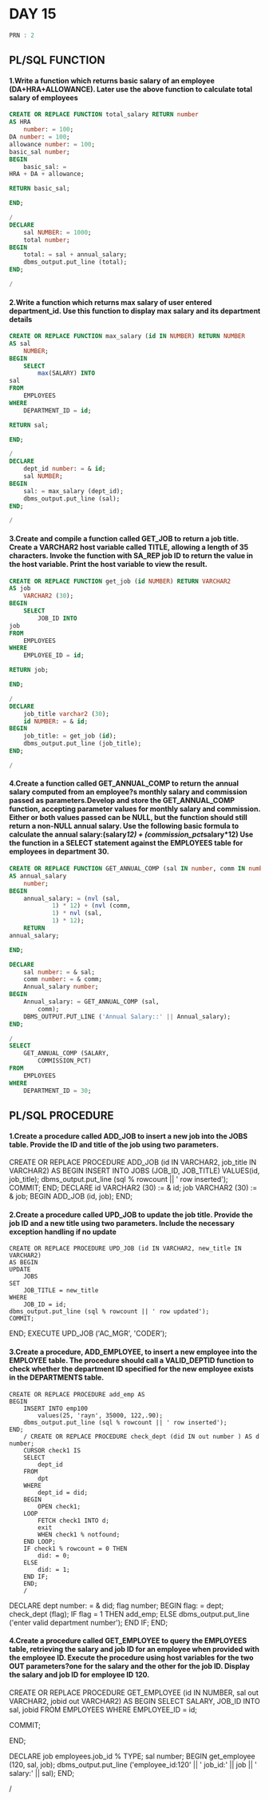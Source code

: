 # DAY 15
```C
PRN : 2
```

## PL/SQL FUNCTION

#### 1.Write a function which returns basic salary of an employee (DA+HRA+ALLOWANCE). Later use the above function to calculate total salary of employees
```sql
CREATE OR REPLACE FUNCTION total_salary RETURN number
AS HRA
	number: = 100;
DA number: = 100;
allowance number: = 100;
basic_sal number;
BEGIN
	basic_sal: =
HRA + DA + allowance;

RETURN basic_sal;

END;

/
DECLARE
	sal NUMBER: = 1000;
	total number;
BEGIN
	total: = sal + annual_salary;
	dbms_output.put_line (total);
END;

/
```

#### 2.Write a function which returns max salary of user entered department_id. Use this function to display max salary and its department details
```sql
CREATE OR REPLACE FUNCTION max_salary (id IN NUMBER) RETURN NUMBER
AS sal
	NUMBER;
BEGIN
	SELECT
		max(SALARY) INTO
sal
FROM
	EMPLOYEES
WHERE
	DEPARTMENT_ID = id;

RETURN sal;

END;

/
DECLARE
	dept_id number: = & id;
	sal NUMBER;
BEGIN
	sal: = max_salary (dept_id);
	dbms_output.put_line (sal);
END;

/
```

#### 3.Create and compile a function called GET_JOB to return a job title. Create a VARCHAR2 host variable called TITLE, allowing a length of 35 characters. Invoke the function with SA_REP job ID to return the value in the host variable. Print the host variable to view the result.
```sql
CREATE OR REPLACE FUNCTION get_job (id NUMBER) RETURN VARCHAR2
AS job
	VARCHAR2 (30);
BEGIN
	SELECT
		JOB_ID INTO
job
FROM
	EMPLOYEES
WHERE
	EMPLOYEE_ID = id;

RETURN job;

END;

/
DECLARE
	job_title varchar2 (30);
	id NUMBER: = & id;
BEGIN
	job_title: = get_job (id);
	dbms_output.put_line (job_title);
END;

/
```

#### 4.Create a function called GET_ANNUAL_COMP to return the annual salary computed from an employee?s monthly salary and commission passed as parameters.Develop and store the GET_ANNUAL_COMP function, accepting parameter values for monthly salary and commission. Either or both values passed can be NULL, but the function should still return a non-NULL annual salary. Use the following basic formula to calculate the annual salary:(salary*12) + (commission_pct*salary*12) Use the function in a SELECT statement against the EMPLOYEES table for employees in department 30.
```sql
CREATE OR REPLACE FUNCTION GET_ANNUAL_COMP (sal IN number, comm IN number) RETURN number
AS annual_salary
	number;
BEGIN
	annual_salary: = (nvl (sal,
			1) * 12) + (nvl (comm,
			1) * nvl (sal,
			1) * 12);
	RETURN
annual_salary;

END;

DECLARE
	sal number: = & sal;
	comm number: = & comm;
	Annual_salary number;
BEGIN
	Annual_salary: = GET_ANNUAL_COMP (sal,
		comm);
	DBMS_OUTPUT.PUT_LINE ('Annual Salary::' || Annual_salary);
END;

/
SELECT
	GET_ANNUAL_COMP (SALARY,
		COMMISSION_PCT)
FROM
	EMPLOYEES
WHERE
	DEPARTMENT_ID = 30;
```

## PL/SQL PROCEDURE

#### 1.Create a procedure called ADD_JOB to insert a new job into the JOBS table. Provide the ID and title of the job using two parameters.
CREATE OR REPLACE PROCEDURE ADD_JOB (id IN VARCHAR2, job_title IN VARCHAR2)
AS BEGIN
	INSERT INTO JOBS (JOB_ID, JOB_TITLE)
		VALUES(id, job_title);
	dbms_output.put_line (sql % rowcount || ' row inserted');
		COMMIT;
END;
DECLARE
	id VARCHAR2 (30) := & id;
	job VARCHAR2 (30) := & job;
BEGIN ADD_JOB (id,
	job);
END;
#### 2.Create a procedure called UPD_JOB to update the job title. Provide the job ID and a new title using two parameters. Include the necessary exception handling if no update
	CREATE OR REPLACE PROCEDURE UPD_JOB (id IN VARCHAR2, new_title IN VARCHAR2)
	AS BEGIN
	UPDATE
		JOBS
	SET
		JOB_TITLE = new_title
	WHERE
		JOB_ID = id;
	dbms_output.put_line (sql % rowcount || ' row updated');
	COMMIT;
END;
	EXECUTE UPD_JOB ('AC_MGR',
		'CODER');
#### 3.Create a procedure, ADD_EMPLOYEE, to insert a new employee into the EMPLOYEE table. The procedure should call a VALID_DEPTID function to check whether the department ID specified for the new employee exists in the DEPARTMENTS table.
	CREATE OR REPLACE PROCEDURE add_emp AS
	BEGIN
		INSERT INTO emp100
			values(25, 'rayn', 35000, 122,.90);
		dbms_output.put_line (sql % rowcount || ' row inserted');
	END;
		/ CREATE OR REPLACE PROCEDURE check_dept (did IN out number ) AS d number;
		CURSOR check1 IS
		SELECT
			dept_id
		FROM
			dpt
		WHERE
			dept_id = did;
		BEGIN
			OPEN check1;
		LOOP
			FETCH check1 INTO d;
			exit
			WHEN check1 % notfound;
		END LOOP;
		IF check1 % rowcount = 0 THEN
			did: = 0;
		ELSE
			did: = 1;
		END IF;
		END;
		/
DECLARE
	dept number: = & did;
	flag number;
BEGIN
	flag: = dept;
	check_dept (flag);
	IF flag = 1 THEN
		add_emp;
	ELSE
		dbms_output.put_line ('enter valid department number');
	END IF;
END;
#### 4.Create a procedure called GET_EMPLOYEE to query the EMPLOYEES table, retrieving the salary and job ID for an employee when provided with the employee ID. Execute the procedure using host variables for the two OUT parameters?one for the salary and the other for the job ID. Display the salary and job ID for employee ID 120.

CREATE OR REPLACE PROCEDURE GET_EMPLOYEE (id IN NUMBER, sal out VARCHAR2, jobid out VARCHAR2) AS
BEGIN
SELECT
	SALARY,
	JOB_ID INTO sal,
	jobid
FROM
	EMPLOYEES
WHERE
	EMPLOYEE_ID = id;

COMMIT;

END;

DECLARE
	job employees.job_id % TYPE;
	sal number;
BEGIN
	get_employee (120,
		sal,
		job);
	dbms_output.put_line ('employee_id:120' || ' job_id:' || job || ' salary:' || sal);
END;

/
